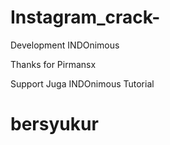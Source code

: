 # Instagram_crack-
Development INDOnimous 


Thanks for Pirmansx 

Support Juga INDOnimous Tutorial 

# bersyukur 
